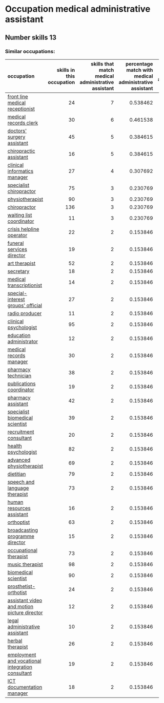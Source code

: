 # Occupation medical administrative assistant
## Number skills 13
### Similar occupations:
| occupation                                                                                              |   skills in this occupation |   skills that match medical administrative assistant |   percentage match with medical administrative assistant |   skills not in medical administrative assistant |
|:--------------------------------------------------------------------------------------------------------|----------------------------:|-----------------------------------------------------:|---------------------------------------------------------:|-------------------------------------------------:|
| [front line medical receptionist](front_line_medical_receptionist.md)                                   |                          24 |                                                    7 |                                                 0.538462 |                                               17 |
| [medical records clerk](medical_records_clerk.md)                                                       |                          30 |                                                    6 |                                                 0.461538 |                                               24 |
| [doctors' surgery assistant](doctors'_surgery_assistant.md)                                             |                          45 |                                                    5 |                                                 0.384615 |                                               40 |
| [chiropractic assistant](chiropractic_assistant.md)                                                     |                          16 |                                                    5 |                                                 0.384615 |                                               11 |
| [clinical informatics manager](clinical_informatics_manager.md)                                         |                          27 |                                                    4 |                                                 0.307692 |                                               23 |
| [specialist chiropractor](specialist_chiropractor.md)                                                   |                          75 |                                                    3 |                                                 0.230769 |                                               72 |
| [physiotherapist](physiotherapist.md)                                                                   |                          90 |                                                    3 |                                                 0.230769 |                                               87 |
| [chiropractor](chiropractor.md)                                                                         |                         136 |                                                    3 |                                                 0.230769 |                                              133 |
| [waiting list coordinator](waiting_list_coordinator.md)                                                 |                          11 |                                                    3 |                                                 0.230769 |                                                8 |
| [crisis helpline operator](crisis_helpline_operator.md)                                                 |                          22 |                                                    2 |                                                 0.153846 |                                               20 |
| [funeral services director](funeral_services_director.md)                                               |                          19 |                                                    2 |                                                 0.153846 |                                               17 |
| [art therapist](art_therapist.md)                                                                       |                          52 |                                                    2 |                                                 0.153846 |                                               50 |
| [secretary](secretary.md)                                                                               |                          18 |                                                    2 |                                                 0.153846 |                                               16 |
| [medical transcriptionist](medical_transcriptionist.md)                                                 |                          14 |                                                    2 |                                                 0.153846 |                                               12 |
| [special-interest groups' official](special-interest_groups'_official.md)                               |                          27 |                                                    2 |                                                 0.153846 |                                               25 |
| [radio producer](radio_producer.md)                                                                     |                          11 |                                                    2 |                                                 0.153846 |                                                9 |
| [clinical psychologist](clinical_psychologist.md)                                                       |                          95 |                                                    2 |                                                 0.153846 |                                               93 |
| [education administrator](education_administrator.md)                                                   |                          12 |                                                    2 |                                                 0.153846 |                                               10 |
| [medical records manager](medical_records_manager.md)                                                   |                          30 |                                                    2 |                                                 0.153846 |                                               28 |
| [pharmacy technician](pharmacy_technician.md)                                                           |                          38 |                                                    2 |                                                 0.153846 |                                               36 |
| [publications coordinator](publications_coordinator.md)                                                 |                          19 |                                                    2 |                                                 0.153846 |                                               17 |
| [pharmacy assistant](pharmacy_assistant.md)                                                             |                          42 |                                                    2 |                                                 0.153846 |                                               40 |
| [specialist biomedical scientist](specialist_biomedical_scientist.md)                                   |                          39 |                                                    2 |                                                 0.153846 |                                               37 |
| [recruitment consultant](recruitment_consultant.md)                                                     |                          20 |                                                    2 |                                                 0.153846 |                                               18 |
| [health psychologist](health_psychologist.md)                                                           |                          82 |                                                    2 |                                                 0.153846 |                                               80 |
| [advanced physiotherapist](advanced_physiotherapist.md)                                                 |                          69 |                                                    2 |                                                 0.153846 |                                               67 |
| [dietitian](dietitian.md)                                                                               |                          79 |                                                    2 |                                                 0.153846 |                                               77 |
| [speech and language therapist](speech_and_language_therapist.md)                                       |                          73 |                                                    2 |                                                 0.153846 |                                               71 |
| [human resources assistant](human_resources_assistant.md)                                               |                          16 |                                                    2 |                                                 0.153846 |                                               14 |
| [orthoptist](orthoptist.md)                                                                             |                          63 |                                                    2 |                                                 0.153846 |                                               61 |
| [broadcasting programme director](broadcasting_programme_director.md)                                   |                          15 |                                                    2 |                                                 0.153846 |                                               13 |
| [occupational therapist](occupational_therapist.md)                                                     |                          73 |                                                    2 |                                                 0.153846 |                                               71 |
| [music therapist](music_therapist.md)                                                                   |                          98 |                                                    2 |                                                 0.153846 |                                               96 |
| [biomedical scientist](biomedical_scientist.md)                                                         |                          90 |                                                    2 |                                                 0.153846 |                                               88 |
| [prosthetist-orthotist](prosthetist-orthotist.md)                                                       |                          24 |                                                    2 |                                                 0.153846 |                                               22 |
| [assistant video and motion picture director](assistant_video_and_motion_picture_director.md)           |                          12 |                                                    2 |                                                 0.153846 |                                               10 |
| [legal administrative assistant](legal_administrative_assistant.md)                                     |                          10 |                                                    2 |                                                 0.153846 |                                                8 |
| [herbal therapist](herbal_therapist.md)                                                                 |                          26 |                                                    2 |                                                 0.153846 |                                               24 |
| [employment and vocational integration consultant](employment_and_vocational_integration_consultant.md) |                          19 |                                                    2 |                                                 0.153846 |                                               17 |
| [ICT documentation manager](ICT_documentation_manager.md)                                               |                          18 |                                                    2 |                                                 0.153846 |                                               16 |

